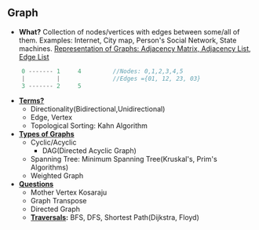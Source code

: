 ## Graph
- **What?** Collection of nodes/vertices with edges between some/all of them. Examples: Internet, City map, Person's Social Network, State machines. [Representation of Graphs: Adjacency Matrix, Adjacency List, Edge List](Questions/Representation)
```c
    0 ------- 1     4         //Nodes: 0,1,2,3,4,5
    |         |               //Edges ={01, 12, 23, 03}
    3 ------- 2     5
```
- **[Terms?](Terms)** 
  - Directionality(Bidirectional,Unidirectional)
  - Edge, Vertex
  - Topological Sorting: Kahn Algorithm
- **[Types of Graphs](Types_of_Graphs)**
  - Cyclic/Acyclic
    - DAG(Directed Acyclic Graph)
  - Spanning Tree: Minimum Spanning Tree(Kruskal's, Prim's Algorithms)
  - Weighted Graph
- **[Questions](Questions)**
  - Mother Vertex Kosaraju
  - Graph Transpose
  - Directed Graph
  - **[Traversals](/DS_Questions/Algorithms/Traversals):** BFS, DFS, Shortest Path(Dijkstra, Floyd)

